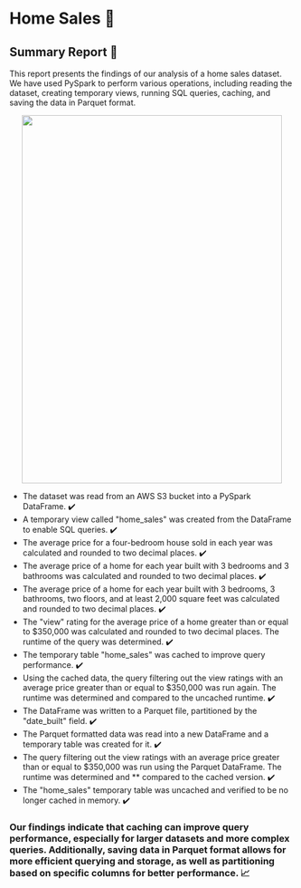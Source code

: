 # Home Sales :house_with_garden:

## Summary Report :page_facing_up:
This report presents the findings of our analysis of a home sales dataset. We have used PySpark to perform various operations, including reading the dataset, creating temporary views, running SQL queries, caching, and saving the data in Parquet format.


<p align="center">
  <img width="460" height="650" src="https://user-images.githubusercontent.com/97980927/228993224-aa12a7e8-309c-4c49-8b4c-9885f96e972e.png">
</p>


* The dataset was read from an AWS S3 bucket into a PySpark DataFrame. :heavy_check_mark:
* A temporary view called "home_sales" was created from the DataFrame to enable SQL queries. :heavy_check_mark:
* The average price for a four-bedroom house sold in each year was calculated and rounded to two decimal places. :heavy_check_mark:
* The average price of a home for each year built with 3 bedrooms and 3 bathrooms was calculated and rounded to two decimal places. :heavy_check_mark:
* The average price of a home for each year built with 3 bedrooms, 3 bathrooms, two floors, and at least 2,000 square feet was calculated and rounded to two decimal places. :heavy_check_mark:
* The "view" rating for the average price of a home greater than or equal to $350,000 was calculated and rounded to two decimal places. The runtime of the query was determined. :heavy_check_mark:
* The temporary table "home_sales" was cached to improve query performance. :heavy_check_mark:
* Using the cached data, the query filtering out the view ratings with an average price greater than or equal to $350,000 was run again. The runtime was determined and compared to the uncached runtime. :heavy_check_mark:
* The DataFrame was written to a Parquet file, partitioned by the "date_built" field. :heavy_check_mark:
* The Parquet formatted data was read into a new DataFrame and a temporary table was created for it. :heavy_check_mark:
* The query filtering out the view ratings with an average price greater than or equal to $350,000 was run using the Parquet DataFrame. The runtime was determined and ** compared to the cached version. :heavy_check_mark:
* The "home_sales" temporary table was uncached and verified to be no longer cached in memory. :heavy_check_mark:

### Our findings indicate that caching can improve query performance, especially for larger datasets and more complex queries. Additionally, saving data in Parquet format allows for more efficient querying and storage, as well as partitioning based on specific columns for better performance. :chart_with_upwards_trend:
